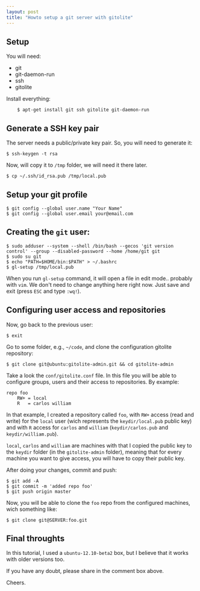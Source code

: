 ```yaml
---
layout: post
title: "Howto setup a git server with gitolite"
---
```


## Setup
You will need:

- git
- git-daemon-run
- ssh
- gitolite

Install everything:

		$ apt-get install git ssh gitolite git-daemon-run

## Generate a SSH key pair

The server needs a public/private key pair. So, you will need to generate it:

	$ ssh-keygen -t rsa

Now, will copy it to `/tmp` folder, we will need it there later.

	$ cp ~/.ssh/id_rsa.pub /tmp/local.pub

## Setup your git profile

	$ git config --global user.name "Your Name"
	$ git config --global user.email your@email.com

## Creating the `git` user:

	$ sudo adduser --system --shell /bin/bash --gecos 'git version control' --group --disabled-password --home /home/git git
	$ sudo su git
	$ echo "PATH=$HOME/bin:$PATH" > ~/.bashrc
	$ gl-setup /tmp/local.pub

When you run `gl-setup` command, it will open a file in edit mode.. probably with `vim`. We don't need to change anything here right now. Just save and exit (press `ESC` and type `:wq!`).

## Configuring user access and repositories

Now, go back to the previous user:

	$ exit

Go to some folder, e.g., `~/code`, and clone the configuration gitolite repository:

	$ git clone git@ubuntu:gitolite-admin.git && cd gitolite-admin

Take a look the `conf/gitolite.conf` file. In this file you will be able to configure groups, users and their access to repositories. By example:

	repo foo
		RW+	= local
		R 	= carlos william

In that example, I created a repository called `foo`, with `RW+` access (read and write) for the `local` user (wich represents the `keydir/local.pub` public key) and with `R` access for `carlos` and `william` (`keydir/carlos.pub` and `keydir/william.pub`).

`local`, `carlos` and `william` are machines with that I copied the public key to the `keydir` folder (in the `gitolite-admin` folder), meaning that for every machine you want to give access, you will have to copy their public key.

After doing your changes, commit and push:

	$ git add -A
	$ git commit -m 'added repo foo'
	$ git push origin master

Now, you will be able to clone the `foo` repo from the configured machines, wich something like:

	$ git clone git@SERVER:foo.git


## Final throughts

In this tutorial, I used a `ubuntu-12.10-beta2` box, but I believe that it works with older versions too.

If you have any doubt, please share in the comment box above.

Cheers.

